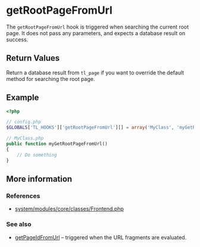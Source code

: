 # getRootPageFromUrl

The `getRootPageFromUrl` hook is triggered when searching the current root page.
It does not pass any parameters, and expects a database result on success.


## Return Values

Return a database result from `tl_page` if you want to override the default method
for searching the root page.


## Example

```php
<?php

// config.php
$GLOBALS['TL_HOOKS']['getRootPageFromUrl'][] = array('MyClass', 'myGetRootPageFromUrl');

// MyClass.php
public function myGetRootPageFromUrl()
{
    // Do something
}
```


## More information


### References

- [system/modules/core/classes/Frontend.php](https://github.com/contao/core/blob/3.5.0/system/modules/core/classes/Frontend.php#L297-L307)


### See also

- [getPageIdFromUrl](getPageIdFromUrl.md) – triggered when the URL fragments are evaluated.
